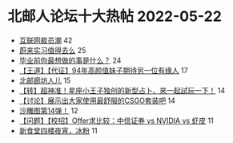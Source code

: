 # 北邮人论坛十大热帖 2022-05-22

- [互联网裁员潮](https://bbs.byr.cn/article/Talking/6347000) 42
- [蔚来实习值得去么](https://bbs.byr.cn/article/WorkLife/1186165) 25
- [毕业前你最想做的事是什么？](https://bbs.byr.cn/article/Feeling/3188224) 24
- [【王道】【代征】94年高颜值妹子期待另一位有缘人](https://bbs.byr.cn/article/Friends/2021621) 17
- [北邮廊坊人儿](https://bbs.byr.cn/article/Hebei/247416) 15
- [【转】超神准！星座小王子独创的新型占卜、來一起試玩一下！](https://bbs.byr.cn/article/Constellations/326533) 14
- [【讨论】展示出大家使用最舒服的CSGO套装吧](https://bbs.byr.cn/article/CStrike/95879) 14
- [沙雕图第14弹！](https://bbs.byr.cn/article/Picture/3321515) 12
- [【问题】【校招】Offer求比较：中信证券 vs NVIDIA vs 虾皮](https://bbs.byr.cn/article/Job/2163886) 11
- [新食堂四楼夜宵，冰粉](https://bbs.byr.cn/article/Food/519902) 11


